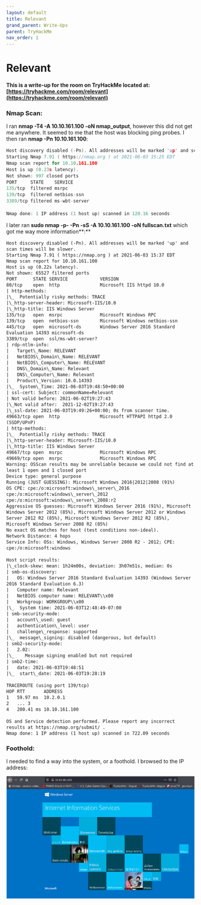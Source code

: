 ```yaml
---
layout: default
title: Relevant
grand_parent: Write-Ups
parent: TryHackMe
nav_order: 1
---
```


# Relevant

#### **This is a write-up for the room on TryHackMe located at: [https://tryhackme.com/room/relevant](https://tryhackme.com/room/relevant)**

### Nmap Scan:

I ran **nmap -T4 -A 10.10.161.100 -oN nmap\_output**, however this did not get me anywhere. It seemed to me that the host was blocking ping probes. I then ran **nmap -Pn 10.10.161.100**:

```c
Host discovery disabled (-Pn). All addresses will be marked 'up' and scan times will be slower.
Starting Nmap 7.91 ( https://nmap.org ) at 2021-06-03 15:25 EDT
Nmap scan report for 10.10.161.100
Host is up (0.23s latency).
Not shown: 997 closed ports
PORT     STATE    SERVICE
135/tcp  filtered msrpc
139/tcp  filtered netbios-ssn
3389/tcp filtered ms-wbt-server

Nmap done: 1 IP address (1 host up) scanned in 120.16 seconds
```

I later ran **sudo nmap -p- -Pn -sS -A 10.10.161.100 -oN fullscan.txt** which got me way more information**:**

```
Host discovery disabled (-Pn). All addresses will be marked 'up' and scan times will be slower.
Starting Nmap 7.91 ( https://nmap.org ) at 2021-06-03 15:37 EDT
Nmap scan report for 10.10.161.100
Host is up (0.22s latency).
Not shown: 65527 filtered ports
PORT      STATE SERVICE            VERSION
80/tcp    open  http               Microsoft IIS httpd 10.0
| http-methods: 
|\_  Potentially risky methods: TRACE
|\_http-server-header: Microsoft-IIS/10.0
|\_http-title: IIS Windows Server
135/tcp   open  msrpc              Microsoft Windows RPC
139/tcp   open  netbios-ssn        Microsoft Windows netbios-ssn
445/tcp   open  microsoft-ds       Windows Server 2016 Standard Evaluation 14393 microsoft-ds
3389/tcp  open  ssl/ms-wbt-server?
| rdp-ntlm-info: 
|   Target\_Name: RELEVANT
|   NetBIOS\_Domain\_Name: RELEVANT
|   NetBIOS\_Computer\_Name: RELEVANT
|   DNS\_Domain\_Name: Relevant
|   DNS\_Computer\_Name: Relevant
|   Product\_Version: 10.0.14393
|\_  System\_Time: 2021-06-03T19:48:50+00:00
| ssl-cert: Subject: commonName=Relevant
| Not valid before: 2021-06-02T19:27:43
|\_Not valid after:  2021-12-02T19:27:43
|\_ssl-date: 2021-06-03T19:49:26+00:00; 0s from scanner time.
49663/tcp open  http               Microsoft HTTPAPI httpd 2.0 (SSDP/UPnP)
| http-methods: 
|\_  Potentially risky methods: TRACE
|\_http-server-header: Microsoft-IIS/10.0
|\_http-title: IIS Windows Server
49667/tcp open  msrpc              Microsoft Windows RPC
49669/tcp open  msrpc              Microsoft Windows RPC
Warning: OSScan results may be unreliable because we could not find at least 1 open and 1 closed port
Device type: general purpose
Running (JUST GUESSING): Microsoft Windows 2016|2012|2008 (91%)
OS CPE: cpe:/o:microsoft:windows\_server\_2016 cpe:/o:microsoft:windows\_server\_2012 cpe:/o:microsoft:windows\_server\_2008:r2
Aggressive OS guesses: Microsoft Windows Server 2016 (91%), Microsoft Windows Server 2012 (85%), Microsoft Windows Server 2012 or Windows Server 2012 R2 (85%), Microsoft Windows Server 2012 R2 (85%), Microsoft Windows Server 2008 R2 (85%)
No exact OS matches for host (test conditions non-ideal).
Network Distance: 4 hops
Service Info: OSs: Windows, Windows Server 2008 R2 - 2012; CPE: cpe:/o:microsoft:windows

Host script results:
|\_clock-skew: mean: 1h24m00s, deviation: 3h07m51s, median: 0s
| smb-os-discovery: 
|   OS: Windows Server 2016 Standard Evaluation 14393 (Windows Server 2016 Standard Evaluation 6.3)
|   Computer name: Relevant
|   NetBIOS computer name: RELEVANT\\x00
|   Workgroup: WORKGROUP\\x00
|\_  System time: 2021-06-03T12:48:49-07:00
| smb-security-mode: 
|   account\_used: guest
|   authentication\_level: user
|   challenge\_response: supported
|\_  message\_signing: disabled (dangerous, but default)
| smb2-security-mode: 
|   2.02: 
|\_    Message signing enabled but not required
| smb2-time: 
|   date: 2021-06-03T19:48:51
|\_  start\_date: 2021-06-03T19:28:19

TRACEROUTE (using port 139/tcp)
HOP RTT       ADDRESS
1   59.97 ms  10.2.0.1
2   ... 3
4   200.41 ms 10.10.161.100

OS and Service detection performed. Please report any incorrect results at https://nmap.org/submit/ .
Nmap done: 1 IP address (1 host up) scanned in 722.09 seconds

```

### Foothold:

I needed to find a way into the system, or a foothold. I browsed to the IP address:

![alt text](https://github.com/harisqazi1/blog/blob/main/assets/Pasted%20image%2020210613181039.png?raw=true)